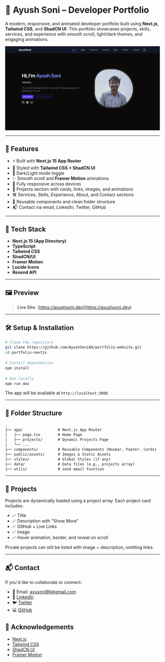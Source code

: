 # 💼 Ayush Soni – Developer Portfolio

A modern, responsive, and animated developer portfolio built using **Next.js**, **Tailwind CSS**, and **ShadCN UI**. This portfolio showcases projects, skills, services, and experience with smooth scroll, light/dark themes, and engaging animations.

![Portfolio Screenshot](./public/assets/portfolio-preview.png)

---

## 🚀 Features

- ⚡ Built with **Next.js 15 App Router**
- 🎨 Styled with **Tailwind CSS + ShadCN UI**
- 🌙 Dark/Light mode toggle
- ✨ Smooth scroll and **Framer Motion** animations
- 📱 Fully responsive across devices
- 🧠 Projects section with cards, links, images, and animations
- 🛠 Services, Skills, Experience, About, and Contact sections
- 📎 Reusable components and clean folder structure
- 📬 Contact via email, LinkedIn, Twitter, GitHub

---

## 📂 Tech Stack

- **Next.js 15 (App Directory)**
- **TypeScript**
- **Tailwind CSS**
- **ShadCN/UI**
- **Framer Motion**
- **Lucide Icons**
- **Resend API**

---

## 🖼 Preview

> **Live Site**: [https://ayushsoni.dev](https://ayushsoni.dev)

---

## 🛠 Setup & Installation

```bash
# Clone the repository
git clone https://github.com/AyushSoni86/portfolio-website.git
cd portfolio-nextjs

# Install dependencies
npm install

# Run locally
npm run dev
```

The app will be available at `http://localhost:3000`.

---

## 📁 Folder Structure

```
.
├── app/                # Next.js App Router
│   ├── page.tsx        # Home Page
│   ├── projects/       # Dynamic Projects Page
│   └── ...
├── components/         # Reusable Components (Navbar, Footer, Cards)
├── public/assets/      # Images & Static Assets
├── styles/             # Global Styles (if any)
├── data/               # Data files (e.g., projects array)
├── utils/              # send email function
```

---

## 📸 Projects

Projects are dynamically loaded using a project array. Each project card includes:

- ✅ Title
- ✅ Description with "Show More"
- ✅ GitHub + Live Links
- ✅ Image
- ✅ Hover animation, border, and reveal on scroll

Private projects can still be listed with image + description, omitting links.

---

## 📬 Contact

If you'd like to collaborate or connect:

- 📧 Email: [ayusoni86@gmail.com](mailto:ayusoni86@gmail.com)
- 🔗 [LinkedIn](https://linkedin.com/in/ayushsoni86)
- 🐦 [Twitter](https://twitter.com/)
- 💻 [GitHub](https://github.com/AyushSoni86)

## 🙏 Acknowledgements

- [Next.js](https://nextjs.org/)
- [Tailwind CSS](https://tailwindcss.com/)
- [ShadCN UI](https://ui.shadcn.dev/)
- [Framer Motion](https://www.framer.com/motion/)
